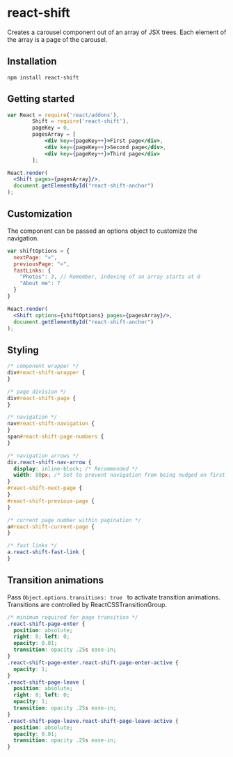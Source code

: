 # react-shift
Creates a carousel component out of an array of JSX trees. Each element of the array is a page of the carousel.

## Installation
```
npm install react-shift
```

## Getting started
```jsx
var React = require('react/addons'),
		Shift = require('react-shift'),
		pageKey = 0,
		pagesArray = [
			<div key={pageKey++}>First page</div>,
			<div key={pageKey++}>Second page</div>,
			<div key={pageKey++}>Third page</div>
		];

React.render(
  <Shift pages={pagesArray}/>,
  document.getElementById("react-shift-anchor")
);
```

## Customization
The component can be passed an options object to customize the navigation.
```jsx
var shiftOptions = {
  nextPage: "»",
  previousPage: "«",
  fastLinks: {
    "Photos": 3, // Remember, indexing of an array starts at 0
    "About me": 7
  }
}

React.render(
  <Shift options={shiftOptions} pages={pagesArray}/>,
  document.getElementById("react-shift-anchor")
);
```

## Styling
```css
/* component wrapper */
div#react-shift-wrapper {	
}

/* page division */
div#react-shift-page {
}

/* navigation */
nav#react-shift-navigation {
}
span#react-shift-page-numbers {
}

/* navigation arrows */
div.react-shift-nav-arrow {
  display: inline-block; /* Recommended */
  width: 80px; /* Set to prevent navigation from being nudged on first and last page */
}
#react-shift-next-page {
}
#react-shift-previous-page {
}

/* current page number within pagination */
a#react-shift-current-page {
}

/* fast links */
a.react-shift-fast-link {
}
```

## Transition animations
Pass ```Object.options.transitions: true ``` to activate transition animations. Transitions are controlled by ReactCSSTransitionGroup.
```css
/* minimum required for page transition */
.react-shift-page-enter {  
  position: absolute;
  right: 0; left: 0;
  opacity: 0.01;
  transition: opacity .25s ease-in;
}
.react-shift-page-enter.react-shift-page-enter-active {  
  opacity: 1;
}
.react-shift-page-leave {  
  position: absolute;
  right: 0; left: 0;
  opacity: 1;
  transition: opacity .25s ease-in;
}
.react-shift-page-leave.react-shift-page-leave-active {
  position: absolute;
  opacity: 0.01;
  transition: opacity .25s ease-in;
}
```